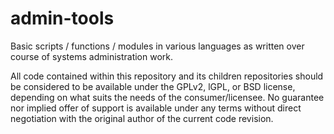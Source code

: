 admin-tools
===========

Basic scripts / functions / modules in various languages as written over course of systems administration work.

All code contained within this repository and its children repositories should be considered to be available under the GPLv2, lGPL, or BSD license, depending on what suits the needs of the consumer/licensee. No guarantee nor implied offer of support is available under any terms without direct negotiation with the original author of the current code revision.
